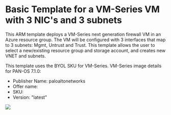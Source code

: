 # Basic Template for a VM-Series VM with 3 NIC's and 3 subnets

This ARM template deploys a VM-Series next generation firewall VM in an Azure resource group. The VM will be configured with 3 interfaces that map to 3 subnets: Mgmt, Untrust and Trust. This template allows the user to select a new/existing resource group and storage account, and creates new VNET and subnets.  

This template uses the BYOL SKU for VM-Series. VM-Series image details for PAN-OS 7.1.0:
* Publisher Name: paloaltonetworks
* Offer name:
* SKU:
* Version: "latest"

<a href="https://azuredeploy.net/?repository=https://raw.githubusercontent.com/PaloAltoNetworks/azure/master/basic-template1-byol/CreateUiDefinition.json?token=AJHjA_JvAm6B2B4zGArVKJdUVv56oJQjks5W8bBpwA%3D%3D" target="_blank">
    <img src="http://azuredeploy.net/deploybutton.png"/>
</a>